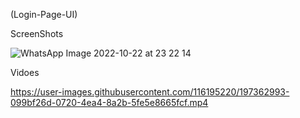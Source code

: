  (Login-Page-UI)


ScreenShots

![WhatsApp Image 2022-10-22 at 23 22 14](https://user-images.githubusercontent.com/116195220/197363007-0d61c9d5-7437-423d-bab4-1d7528cc0dc8.jpg)


Vidoes 

https://user-images.githubusercontent.com/116195220/197362993-099bf26d-0720-4ea4-8a2b-5fe5e8665fcf.mp4

